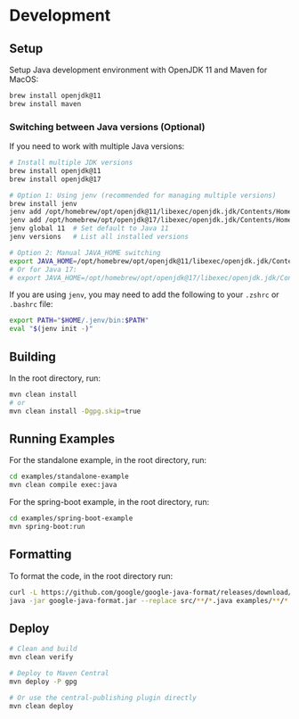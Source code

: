 # Development

## Setup

Setup Java development environment with OpenJDK 11 and Maven for MacOS:

```bash
brew install openjdk@11
brew install maven
```

### Switching between Java versions (Optional)

If you need to work with multiple Java versions:

```bash
# Install multiple JDK versions
brew install openjdk@11
brew install openjdk@17

# Option 1: Using jenv (recommended for managing multiple versions)
brew install jenv
jenv add /opt/homebrew/opt/openjdk@11/libexec/openjdk.jdk/Contents/Home
jenv add /opt/homebrew/opt/openjdk@17/libexec/openjdk.jdk/Contents/Home
jenv global 11  # Set default to Java 11
jenv versions   # List all installed versions

# Option 2: Manual JAVA_HOME switching
export JAVA_HOME=/opt/homebrew/opt/openjdk@11/libexec/openjdk.jdk/Contents/Home
# Or for Java 17:
# export JAVA_HOME=/opt/homebrew/opt/openjdk@17/libexec/openjdk.jdk/Contents/Home
```

If you are using `jenv`, you may need to add the following to your `.zshrc` or `.bashrc` file:

```bash
export PATH="$HOME/.jenv/bin:$PATH"
eval "$(jenv init -)"
```

## Building

In the root directory, run:

```bash
mvn clean install
# or
mvn clean install -Dgpg.skip=true
```

## Running Examples

For the standalone example, in the root directory, run:

```bash
cd examples/standalone-example
mvn clean compile exec:java
```

For the spring-boot example, in the root directory, run:

```bash
cd examples/spring-boot-example
mvn spring-boot:run
```

## Formatting

To format the code, in the root directory run:

```bash
curl -L https://github.com/google/google-java-format/releases/download/v1.15.0/google-java-format-1.15.0-all-deps.jar -o google-java-format.jar
java -jar google-java-format.jar --replace src/**/*.java examples/**/*.java
```

## Deploy

```bash
# Clean and build
mvn clean verify

# Deploy to Maven Central
mvn deploy -P gpg

# Or use the central-publishing plugin directly
mvn clean deploy
```
